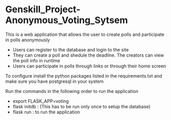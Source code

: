 # Genskill_Project-Anonymous_Voting_Sytsem

This is a web application that allows the user to create polls and participate in polls anonymously

* Users can register to the database and login to the site
* They can create a poll and shedule the deadline. The creators can view the poll info in runtime
* Users can participate in polls through links or through their home screen

To configure install the python packages listed in the requirements.txt and make sure you have postgresql in your system

Run the commands in the following order to run the application

* export FLASK_APP=voting
* flask initdb : (This has to be run only once to setup the database)
* flask run : to run the application

